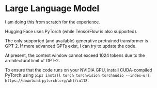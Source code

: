 # Large Language Model
I am doing this from scratch for the experience.

Hugging Face uses PyTorch (while TensorFlow is also supported).

The only supported (and available) generative pretrained transformer is GPT-2.  If more advanced GPTs exist, I can try to update the code.

At present, the context window cannot exceed 1024 tokens due to the architectural limit of GPT-2.

To ensure that the code runs on your NVIDIA GPU, install CUDA-compiled PyTorch using ```pip3 install torch torchvision torchaudio --index-url https://download.pytorch.org/whl/cu118```.
